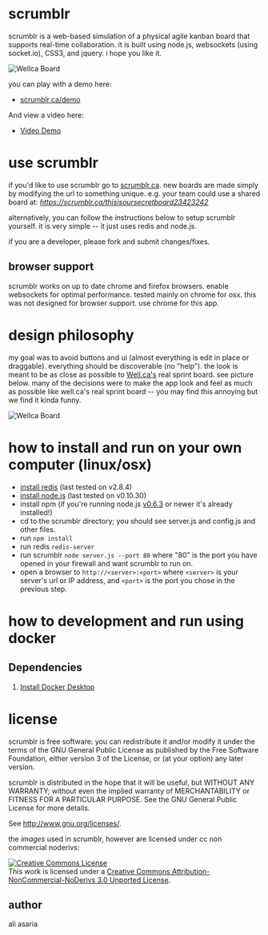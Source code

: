 # scrumblr

scrumblr is a web-based simulation of a physical agile kanban board that supports real-time collaboration. it is built using node.js, websockets (using socket.io), CSS3, and jquery. i hope you like it.

![Wellca Board](client/images/screenshot.png)

you can play with a demo here:

- [scrumblr.ca/demo](https://scrumblr.ca/demo)

And view a video here:

- [Video Demo](https://www.youtube.com/watch?v=gAKxyOh1zPk)

# use scrumblr

if you'd like to use scrumblr go to [scrumblr.ca](https://scrumblr.ca). new boards are made simply by modifying the url to something unique. e.g. your team could use a shared board at: *https://scrumblr.ca/thisisoursecretboard23423242*

alternatively, you can follow the instructions below to setup scrumblr yourself. it is very simple -- it just uses redis and node.js.

if you are a developer, please fork and submit changes/fixes.

## browser support

scrumblr works on up to date chrome and firefox browsers. enable websockets for optimal performance. tested mainly on chrome for osx. this was not designed for browser support. use chrome for this app.

# design philosophy
my goal was to avoid buttons and ui (almost everything is edit in place or draggable). everything should be discoverable (no "help"). the look is meant to be as close as possible to [Well.ca's](https://well.ca) real sprint board. see picture below. many of the decisions were to make the app look and feel as much as possible like well.ca's real sprint board -- you may find this annoying but we find it kinda funny.

![Wellca Board](client/images/DSC_7093.jpg)


# how to install and run on your own computer (linux/osx)

- [install redis](http://redis.io/download) (last tested on v2.8.4)
- [install node.js](http://nodejs.org/) (last tested on v0.10.30)
- install npm (if you're running node.js [v0.6.3](https://github.com/joyent/node/commit/b159c6) or newer it's already installed!)
- cd to the scrumblr directory; you should see server.js and config.js and other files.
- run `npm install`
- run redis `redis-server`
- run scrumblr `node server.js --port 80` where "80" is the port you have opened in your firewall and want scrumblr to run on.
- open a browser to `http://<server>:<port>` where `<server>` is your server's url or IP address, and `<port>` is the port you chose in the previous step.

# how to development and run using docker

## Dependencies
1. [Install Docker Desktop](https://www.docker.com/products/docker-desktop)

# license

scrumblr is free software: you can redistribute it and/or modify
it under the terms of the GNU General Public License as published by
the Free Software Foundation, either version 3 of the License, or
(at your option) any later version.

scrumblr is distributed in the hope that it will be useful,
but WITHOUT ANY WARRANTY; without even the implied warranty of
MERCHANTABILITY or FITNESS FOR A PARTICULAR PURPOSE.  See the
GNU General Public License for more details.

See <http://www.gnu.org/licenses/>.

the *images* used in scrumblr, however are licensed under cc non commercial noderivs:

<a rel="license" href="http://creativecommons.org/licenses/by-nc-nd/3.0/"><img alt="Creative Commons License" style="border-width:0" src="http://i.creativecommons.org/l/by-nc-nd/3.0/80x15.png" /></a><br />This work is licensed under a <a rel="license" href="http://creativecommons.org/licenses/by-nc-nd/3.0/">Creative Commons Attribution-NonCommercial-NoDerivs 3.0 Unported License</a>.

author
------

ali asaria
